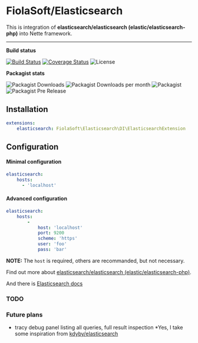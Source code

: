 # FiolaSoft/Elasticsearch
This is integration of **elasticsearch/elasticsearch (elastic/elasticsearch-php)** into Nette framework.

-----

**Build status**

[![Build Status](https://travis-ci.org/FiolaSoft/elasticsearch.svg?branch=master)](https://travis-ci.org/FiolaSoft/elasticsearch)
[![Coverage Status](https://coveralls.io/repos/github/FiolaSoft/elasticsearch/badge.svg?branch=master)](https://coveralls.io/github/FiolaSoft/elasticsearch?branch=master)
![License](https://img.shields.io/github/license/FiolaSoft/elasticsearch.svg)

**Packagist stats**

![Packagist Downloads](https://img.shields.io/packagist/dt/FiolaSoft/elasticsearch.svg)
![Packagist Downloads per month](https://img.shields.io/packagist/dm/FiolaSoft/elasticsearch.svg)
![Packagist](https://img.shields.io/packagist/v/FiolaSoft/elasticsearch.svg)
![Packagist Pre Release](https://img.shields.io/packagist/vpre/FiolaSoft/elasticsearch.svg)

## Installation
```yaml
extensions:
    elasticsearch: FiolaSoft\Elasticsearch\DI\ElasticsearchExtension
```

## Configuration
#### Minimal configuration
```yaml
elasticsearch:
    hosts:
      - 'localhost'
```
#### Advanced configuration
```yaml
elasticsearch:
    hosts:
        -
            host: 'localhost'
            port: 9200
            scheme: 'https'
            user: 'foo'
            pass: 'bar'
```

**NOTE:** The `host` is required, others are recommanded, but not necessary.


Find out more about [elasticsearch/elasticsearch (elastic/elasticsearch-php)](https://github.com/elastic/elasticsearch-php).

And there is [Elasticsearch docs](https://www.elastic.co/guide/en/elasticsearch/client/php-api/5.0/index.html)

### TODO

### Future plans
- tracy debug panel listing all queries, full result inspection *Yes, I take some inspiration from [kdyby/elasticsearch](https://github.com/Kdyby/ElasticSearch/)